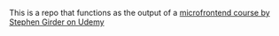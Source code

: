 This is a repo that functions as the output of a [microfrontend course by Stephen Girder on Udemy](https://www.udemy.com/course/microfrontend-course/)
